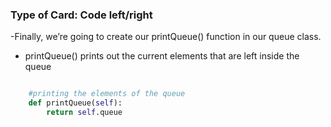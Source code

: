 ### Type of Card: Code left/right ###

-Finally, we’re going to create our printQueue() function in our queue class.

- printQueue() prints out the current elements that are left inside the queue

```python

    #printing the elements of the queue
    def printQueue(self):
        return self.queue
```
